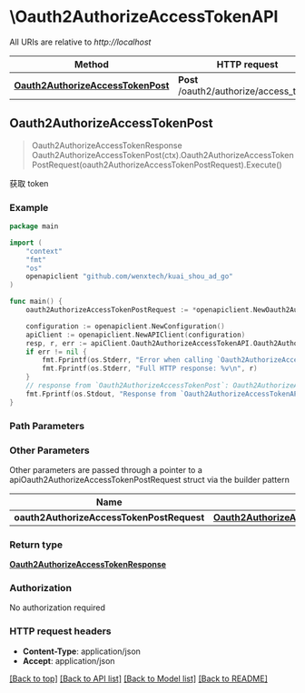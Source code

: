 # \Oauth2AuthorizeAccessTokenAPI

All URIs are relative to *http://localhost*

Method | HTTP request | Description
------------- | ------------- | -------------
[**Oauth2AuthorizeAccessTokenPost**](Oauth2AuthorizeAccessTokenAPI.md#Oauth2AuthorizeAccessTokenPost) | **Post** /oauth2/authorize/access_token | 获取 token



## Oauth2AuthorizeAccessTokenPost

> Oauth2AuthorizeAccessTokenResponse Oauth2AuthorizeAccessTokenPost(ctx).Oauth2AuthorizeAccessTokenPostRequest(oauth2AuthorizeAccessTokenPostRequest).Execute()

获取 token



### Example

```go
package main

import (
	"context"
	"fmt"
	"os"
	openapiclient "github.com/wenxtech/kuai_shou_ad_go"
)

func main() {
	oauth2AuthorizeAccessTokenPostRequest := *openapiclient.NewOauth2AuthorizeAccessTokenPostRequest(int64(123), "Secret_example", "AuthCode_example") // Oauth2AuthorizeAccessTokenPostRequest |  (optional)

	configuration := openapiclient.NewConfiguration()
	apiClient := openapiclient.NewAPIClient(configuration)
	resp, r, err := apiClient.Oauth2AuthorizeAccessTokenAPI.Oauth2AuthorizeAccessTokenPost(context.Background()).Oauth2AuthorizeAccessTokenPostRequest(oauth2AuthorizeAccessTokenPostRequest).Execute()
	if err != nil {
		fmt.Fprintf(os.Stderr, "Error when calling `Oauth2AuthorizeAccessTokenAPI.Oauth2AuthorizeAccessTokenPost``: %v\n", err)
		fmt.Fprintf(os.Stderr, "Full HTTP response: %v\n", r)
	}
	// response from `Oauth2AuthorizeAccessTokenPost`: Oauth2AuthorizeAccessTokenResponse
	fmt.Fprintf(os.Stdout, "Response from `Oauth2AuthorizeAccessTokenAPI.Oauth2AuthorizeAccessTokenPost`: %v\n", resp)
}
```

### Path Parameters



### Other Parameters

Other parameters are passed through a pointer to a apiOauth2AuthorizeAccessTokenPostRequest struct via the builder pattern


Name | Type | Description  | Notes
------------- | ------------- | ------------- | -------------
 **oauth2AuthorizeAccessTokenPostRequest** | [**Oauth2AuthorizeAccessTokenPostRequest**](Oauth2AuthorizeAccessTokenPostRequest.md) |  | 

### Return type

[**Oauth2AuthorizeAccessTokenResponse**](Oauth2AuthorizeAccessTokenResponse.md)

### Authorization

No authorization required

### HTTP request headers

- **Content-Type**: application/json
- **Accept**: application/json

[[Back to top]](#) [[Back to API list]](../README.md#documentation-for-api-endpoints)
[[Back to Model list]](../README.md#documentation-for-models)
[[Back to README]](../README.md)

